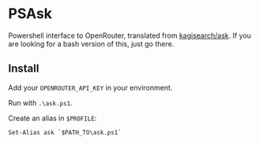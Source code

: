 # PSAsk

Powershell interface to OpenRouter, translated from [kagisearch/ask](https://github.com/kagisearch/ask). If you are looking for a bash version of this, just go there.

## Install

Add your `OPENROUTER_API_KEY` in your environment.

Run with `.\ask.ps1`.

Create an alias in `$PROFILE`:

```
Set-Alias ask `$PATH_TO\ask.ps1`
```

